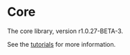 # Core

The core library, version r1.0.27-BETA-3.

See the [tutorials](tutorials/index.md) for more information.
